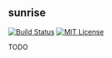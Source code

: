 ## sunrise

[![Build Status](https://travis-ci.org/nathan-osman/rust-sunrise.svg?branch=master)](https://travis-ci.org/nathan-osman/rust-sunrise)
[![MIT License](http://img.shields.io/badge/license-MIT-9370d8.svg?style=flat)](http://opensource.org/licenses/MIT)

TODO
